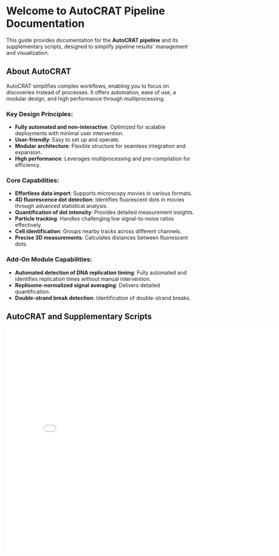 # Welcome to AutoCRAT Pipeline Documentation

This guide provides documentation for the **AutoCRAT pipeline** and its supplementary scripts, designed to simplify pipeline results' management and visualization.

## About AutoCRAT

AutoCRAT simplifies complex workflows, enabling you to focus on discoveries instead of processes. It offers automation, ease of use, a modular design, and high performance through multiprocessing.

### Key Design Principles:
- **Fully automated and non-interactive**: Optimized for scalable deployments with minimal user intervention.
- **User-friendly**: Easy to set up and operate.
- **Modular architecture**: Flexible structure for seamless integration and expansion.
- **High performance**: Leverages multiprocessing and pre-compilation for efficiency.

### Core Capabilities:
- **Effortless data import**: Supports microscopy movies in various formats.
- **4D fluorescence dot detection**: Identifies fluorescent dots in movies through advanced statistical analysis.
- **Quantification of dot intensity**: Provides detailed measurement insights.
- **Particle tracking**: Handles challenging low signal-to-noise ratios effectively.
- **Cell identification**: Groups nearby tracks across different channels.
- **Precise 3D measurements**: Calculates distances between fluorescent dots.

### Add-On Module Capabilities:
- **Automated detection of DNA replication timing**: Fully automated and identifies replication times without manual intervention.
- **Replisome-normalized signal averaging**: Delivers detailed quantification.
- **Double-strand break detection**: Identification of double-strand breaks.


## AutoCRAT and Supplementary Scripts

<iframe src="assets/diagram.html" width="800" height="600" style="border:none;"></iframe>

